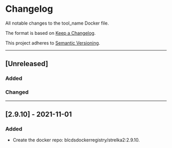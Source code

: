 # Changelog
All notable changes to the tool_name Docker file.

The format is based on [Keep a Changelog](https://keepachangelog.com/en/1.0.0/).

This project adheres to [Semantic Versioning](https://semver.org/spec/v2.0.0.html).

---

## [Unreleased]

### Added

### Changed

---

## [2.9.10] - 2021-11-01
### Added
- Create the docker repo: blcdsdockerregistry/strelka2:2.9.10.
